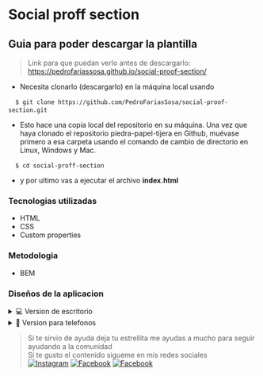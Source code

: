# Social proff section

## Guia para poder descargar la plantilla

> Link para que puedan verlo antes de descargarlo: https://pedrofariassosa.github.io/social-proof-section/

* Necesita clonarlo (descargarlo) en la máquina local usando   
```
  $ git clone https://github.com/PedroFariasSosa/social-proof-section.git
```
* Esto hace una copia local del repositorio en su máquina.
Una vez que haya clonado el repositorio piedra-papel-tijera en Github, muévase primero a esa carpeta usando el comando de cambio de directorio en Linux, Windows y Mac.   
````
  $ cd social-proff-section
````
* y por ultimo vas a ejecutar el archivo **index.html**
### Tecnologias utilizadas

* HTML
* CSS
* Custom properties

### Metodologia

* BEM

### Diseños de la aplicacion

<details>
    <summary>💻 Version de escritorio</summary>
    
![](design/desktop-design.jpg)

</details>

<details>
  <summary>📱 Version para telefonos</summary>

  ![](design/mobile-design.jpg)

</details>

>Si te sirvio de ayuda deja tu estrellita me ayudas a mucho para seguir ayudando a la comunidad   
> Si te gusto el contenido sigueme en mis redes sociales  
<a href="https://www.instagram.com/pedro_farias10/" target="_blank"><img src="https://img.shields.io/badge/Instagram-%23E4405F.svg?&style=flat-square&logo=instagram&logoColor=white" alt="Instagram"></a>
<a href="https://www.facebook.com/profile.php?id=100032499663837" target="_blank"><img src="https://img.shields.io/badge/Facebook-%231877F2.svg?&style=flat-square&logo=facebook&logoColor=white" alt="Facebook"></a>
<a href="https://https://www.facebook.com/DreamCodeFarias" target="_blank"><img src="https://img.shields.io/badge/Facebook-%231877F2.svg?&style=flat-square&logo=facebook&logoColor=white" alt="Facebook"></a>